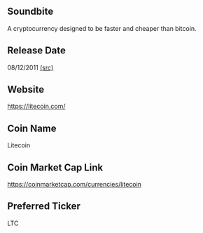 ## Soundbite

A cryptocurrency designed to be faster and cheaper than bitcoin.

## Release Date

08/12/2011 [(src)](https://coinmarketcap.com/currencies/litecoin)

## Website

https://litecoin.com/

## Coin Name

Litecoin

## Coin Market Cap Link

https://coinmarketcap.com/currencies/litecoin

## Preferred Ticker

LTC

